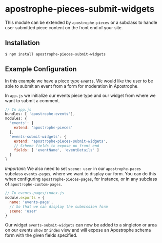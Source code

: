 # apostrophe-pieces-submit-widgets

This module can be extended by `apostrophe-pieces` or a subclass to handle user submitted piece content on the front end of your site.

## Installation

    $ npm install apostrophe-pieces-submit-widgets

## Example Configuration

In this example we have a piece type `events`. We would like the user to be able to submit an event from a form for moderation in Apostrophe.

In `app.js` we initialize our events piece type and our widget from where we want to submit a comment.

```javascript
// In app.js
bundles: [ 'apostrophe-events'],
modules: {
  'events': {
    extend: 'apostrophe-pieces'
  },
  'events-submit-widgets': {
    extend: 'apostrophe-pieces-submit-widgets',
    // Schema fields to expose on front end
    fields: [ 'eventName', 'eventDetails' ]
  }
}
```

*Important*: We also need to set `scene: user` in our `apostrophe-paces` subclass `events-pages`, where we want to display our form. You can do this when configuring `apostrophe-pieces-pages`, for instance, or in any subclass of `apostrophe-custom-pages`.

```javascript
// In events-pages/index.js
module.exports = {
  name: 'events-page',
  // So that we can display the submission form
  scene: 'user'
}
```

Our widget `events-submit-widgets` can now be added to a singleton or area on our events `show` or `index` view and will expose an Apostrophe schema form with the given fields specified.
